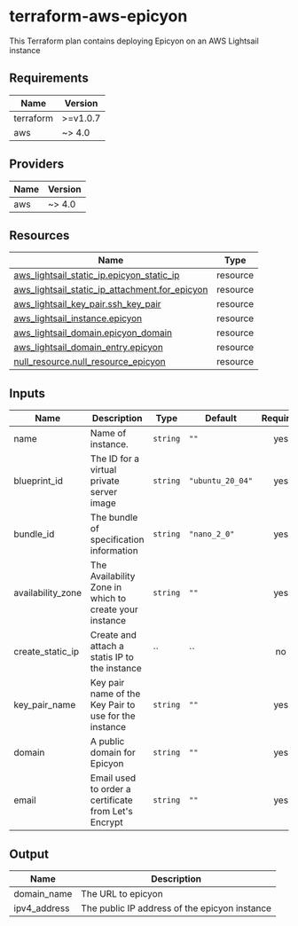 # terraform-aws-epicyon

This Terraform plan contains deploying Epicyon on an AWS Lightsail instance

## Requirements

| Name | Version |
| ---- | ------- |
| terraform | >=v1.0.7 |
| aws | ~> 4.0 |

## Providers

|Name | Version |
| --- | ------- |
| aws | ~> 4.0 |


## Resources

| Name | Type |
|------|------|
| [aws_lightsail_static_ip.epicyon_static_ip](https://registry.terraform.io/providers/hashicorp/aws/latest/docs/resources/lightsail_static_ip) | resource |
| [aws_lightsail_static_ip_attachment.for_epicyon](https://registry.terraform.io/providers/hashicorp/aws/latest/docs/resources/lightsail_static_ip_attachment) | resource |
| [aws_lightsail_key_pair.ssh_key_pair](https://registry.terraform.io/providers/hashicorp/aws/latest/docs/resources/lightsail_key_pair) | resource |
| [aws_lightsail_instance.epicyon](https://registry.terraform.io/providers/hashicorp/aws/latest/docs/resources/lightsail_instance) | resource |
| [aws_lightsail_domain.epicyon_domain](https://registry.terraform.io/providers/hashicorp/aws/latest/docs/resources/lightsail_domain) | resource |
| [aws_lightsail_domain_entry.epicyon](https://registry.terraform.io/providers/hashicorp/aws/latest/docs/resources/lightsail_domain_entry) | resource |
| [null_resource.null_resource_epicyon](https://registry.terraform.io/providers/hashicorp/null/latest/docs/resources/resource) | resource |

## Inputs

| Name | Description | Type | Default | Required |
|------|-------------|------|---------|:--------:|
| name | Name of instance. | `string` | `""` | yes |
| blueprint\_id | The ID for a virtual private server image | `string` | `"ubuntu_20_04"` | yes |
| bundle\_id | The bundle of specification information | `string` | `"nano_2_0"` | yes |
| availability\_zone | The Availability Zone in which to create your instance | `string` | `""` | yes |
| create\_static\_ip | Create and attach a statis IP to the instance | `` | `` | no |
| key_pair_name | Key pair name of the Key Pair to use for the instance | `string` | `""` | yes |
| domain | A public domain for Epicyon | `string` | `""` | yes |
| email | Email used to order a certificate from Let's Encrypt | `string` | `""` | yes |

## Output

| Name | Description |
| ---- | ----------- |
| domain_name | The URL to epicyon |
| ipv4_address | The public IP address of the epicyon instance |

